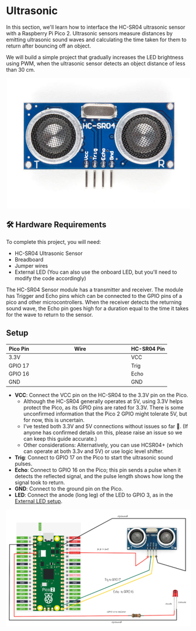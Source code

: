 # Ultrasonic

In this section, we'll learn how to interface the HC-SR04 ultrasonic sensor with a Raspberry Pi Pico 2. Ultrasonic sensors measure distances by emitting ultrasonic sound waves and calculating the time taken for them to return after bouncing off an object.
 
 We will build a simple project that gradually increases the LED brightness using PWM, when the ultrasonic sensor detects an object distance of less than 30 cm.

<img style="display: block; margin: auto;width:500px" alt="pico2" src="../images/hc-sr04-ultrasonic.jpg"/>

## 🛠 Hardware Requirements
To complete this project, you will need:

- HC-SR04 Ultrasonic Sensor
- Breadboard
- Jumper wires
- External LED (You can also use the onboard LED, but you'll need to modify the code accordingly)

The HC-SR04 Sensor module has a transmitter and receiver. The module has Trigger and Echo pins which can be connected to the GPIO pins of a pico and other microcontrollers. When the receiver detects the returning sound wave, the Echo pin goes high for a duration equal to the time it takes for the wave to return to the sensor.

## Setup
<table>
  <thead>
    <tr>
      <th>Pico Pin</th>
      <th style="height: 4px; width: 250px; margin: 0 auto;">Wire</th>
      <th>HC-SR04 Pin</th>
    </tr>
  </thead>
  <tbody>
    <tr>
      <td>3.3V</td>
      <td style="text-align: center; vertical-align: middle; padding: 0;">
        <div class="wire red" style="height: 4px; width: 200px; margin: 0 auto;">
          <div class="male-left"></div>
          <div class="male-right"></div>
        </div>
      </td>
      <td>VCC</td>
    </tr>
    <tr>
      <td>GPIO 17</td>
      <td style="text-align: center; vertical-align: middle; padding: 0;">
        <div class="wire green" style="height: 4px; width: 200px; margin: 0 auto;">
          <div class="male-left"></div>
          <div class="male-right"></div>
        </div>
      </td>
      <td>Trig</td>
    </tr>
    <tr>
      <td>GPIO 16</td>
      <td style="text-align: center; vertical-align: middle; padding: 0;">
        <div class="wire yellow" style="height: 4px; width: 200px; margin: 0 auto;">
          <div class="male-left"></div>
          <div class="male-right"></div>
        </div>
      </td>
      <td>Echo</td>
    </tr>
    <tr>
      <td>GND</td>
      <td style="text-align: center; vertical-align: middle; padding: 0;">
        <div class="wire black" style="height: 4px; width: 200px; margin: 0 auto;">
          <div class="male-left"></div>
          <div class="male-right"></div>
        </div>
      </td>
      <td>GND</td>
    </tr>
  </tbody>
</table>


- **VCC**: Connect the VCC pin on the HC-SR04 to the 3.3V pin on the Pico. 
    - Although the HC-SR04 generally operates at 5V, using 3.3V helps protect the Pico, as its GPIO pins are rated for 3.3V. There is some unconfirmed information that the Pico 2 GPIO might tolerate 5V, but for now, this is uncertain. 
    - I’ve tested both 3.3V and 5V connections without issues so far 🤞. (If anyone has confirmed details on this, please raise an issue so we can keep this guide accurate.)
    - Other considerations: Alternatively, you can use HCSR04+ (which can operate at both 3.3v and 5V) or use logic level shifter.
- **Trig**: Connect to GPIO 17 on the Pico to start the ultrasonic sound pulses.
- **Echo**: Connect to GPIO 16 on the Pico; this pin sends a pulse when it detects the reflected signal, and the pulse length shows how long the signal took to return.
- **GND**: Connect to the ground pin on the Pico.
- **LED**: Connect the anode (long leg) of the LED to GPIO 3, as in the [External LED setup](../blinky/external-led.md).



<a href="./assets/pico-ultrasonic-led.jpg"><img style="display: block; margin: auto;" alt="pico2" src="./assets/pico-ultrasonic-led.jpg"/></a>
